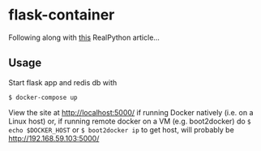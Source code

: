 # flask-container

Following along with [this](https://realpython.com/blog/python/docker-in-action-fitter-happier-more-productive/) RealPython article...

## Usage

Start flask app and redis db with

```
$ docker-compose up
```

View the site at [http://localhost:5000/](http://localhost:5000/) if running Docker natively (i.e. on a Linux host) or, if running remote docker on a VM (e.g. boot2docker) do `$ echo $DOCKER_HOST` or `$ boot2docker ip` to get host, will probably be http://192.168.59.103:5000/
